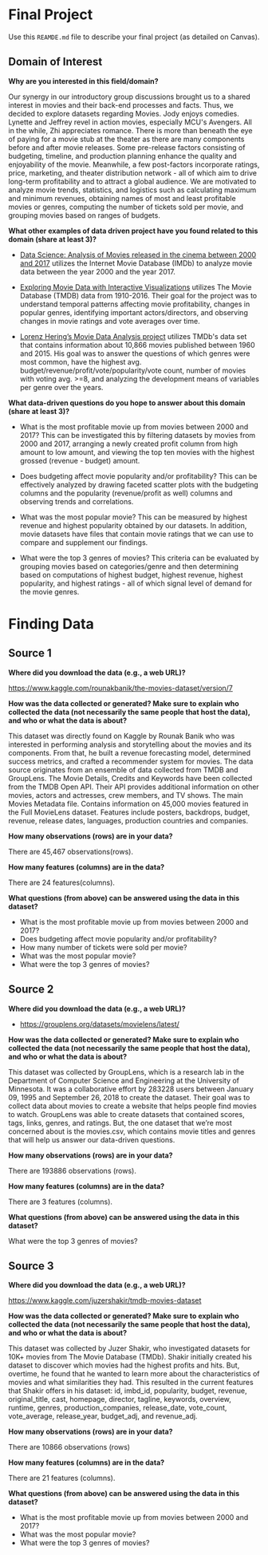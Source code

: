 # Final Project
Use this `REAMDE.md` file to describe your final project (as detailed on Canvas).

## Domain of Interest

**Why are you interested in this field/domain?**

Our synergy in our introductory group discussions brought us to a shared interest in movies and their back-end processes and facts. Thus, we decided to explore datasets regarding Movies. Jody enjoys comedies. Lynette and Jeffrey revel in action movies, especially MCU's Avengers. All in the while, Zhi appreciates romance. There is more than beneath the eye of paying for a movie stub at the theater as there are many components before and after movie releases. Some pre-release factors consisting of budgeting, timeline, and production planning enhance the quality and enjoyability of the movie. Meanwhile, a few post-factors incorporate ratings, price, marketing, and theater distribution network - all of which aim to drive long-term profitability and to attract a global audience. We are motivated to analyze movie trends, statistics, and logistics such as calculating maximum and minimum revenues, obtaining names of most and least profitable movies or genres, computing the number of tickets sold per movie, and grouping movies based on ranges of budgets.

**What other examples of data driven project have you found related to this domain (share at least 3)?**

- [Data Science: Analysis of Movies released in the cinema between 2000 and 2017](https://medium.com/datadriveninvestor/data-science-analysis-of-movies-released-in-the-cinema-between-2000-and-2017-b2d9e515d032) utilizes the Internet Movie Database (IMDb) to analyze movie data between the year 2000 and the year 2017.

- [Exploring Movie Data with Interactive Visualizations](https://medium.com/datadriveninvestor/data-science-analysis-of-movies-released-in-the-cinema-between-2000-and-2017-b2d9e515d032) utilizes The Movie Database (TMDB) data from 1910-2016. Their goal for the project was to understand temporal patterns affecting movie profitability, changes in popular genres, identifying important actors/directors, and observing changes in movie ratings and vote averages over time.

- [Lorenz Hering’s Movie Data Analysis project](https://www.kaggle.com/lorenzhering/movie-data-analysis) utilizes TMDb's data set that contains information about 10,866 movies published between 1960 and 2015. His goal was to answer the questions of which genres were most common, have the highest avg. budget/revenue/profit/vote/popularity/vote count, number of movies with voting avg. >=8, and analyzing the development means of variables per genre over the years.


**What data-driven questions do you hope to answer about this domain (share at least 3)?**

- What is the most profitable movie up from movies between 2000 and 2017?
This can be investigated this by filtering datasets by movies from 2000 and 2017, arranging a newly created profit column from high amount to low amount, and viewing the top ten movies with the highest grossed (revenue - budget) amount.  

- Does budgeting affect movie popularity and/or profitability?
This can be effectively analyzed by drawing faceted scatter plots with the budgeting columns and the popularity (revenue/profit as well) columns and observing trends and correlations.

- What was the most popular movie?
This can be measured by highest revenue and highest popularity obtained by our datasets. In addition, movie datasets have files that contain movie ratings that we can use to compare and supplement our findings.

- What were the top 3 genres of movies?
This criteria can be evaluated by grouping movies based on categories/genre and then determining based on computations of highest budget, highest revenue, highest popularity, and highest ratings - all of which signal level of demand for the movie genres.

# Finding Data

## Source 1

**Where did you download the data (e.g., a web URL)?**

https://www.kaggle.com/rounakbanik/the-movies-dataset/version/7

**How was the data collected or generated? Make sure to explain who collected the data (not necessarily the same people that host the data), and who or what the data is about?**

This dataset was directly found on Kaggle by Rounak Banik who was interested in performing analysis and storytelling about the movies and its components. From that, he built a revenue forecasting model, determined success metrics, and crafted a recommender system for movies. The data source originates from an ensemble of data collected from TMDB and GroupLens. The Movie Details, Credits and Keywords have been collected from the TMDB Open API. Their API provides additional information on other movies, actors and actresses, crew members, and TV shows. The main Movies Metadata file. Contains information on 45,000 movies featured in the Full MovieLens dataset. Features include posters, backdrops, budget, revenue, release dates, languages, production countries and companies.

**How many observations (rows) are in your data?**

There are 45,467 observations(rows).

**How many features (columns) are in the data?**

There are 24 features(columns).

**What questions (from above) can be answered using the data in this dataset?**

- What is the most profitable movie up from movies between 2000 and 2017?
- Does budgeting affect movie popularity and/or profitability?
- How many number of tickets were sold per movie?
- What was the most popular movie?
- What were the top 3 genres of movies?

## Source 2

**Where did you download the data (e.g., a web URL)?**

- https://grouplens.org/datasets/movielens/latest/

**How was the data collected or generated? Make sure to explain who collected the data (not necessarily the same people that host the data), and who or what the data is about?**

This dataset was collected by GroupLens, which is a research lab in the Department of Computer Science and Engineering at the University of Minnesota. It was a collaborative effort by 283228 users between January 09, 1995 and September 26, 2018 to create the dataset. Their goal was to collect data about movies to create a website that helps people find movies to watch. GroupLens was able to create datasets that contained scores, tags, links, genres, and ratings. But, the one dataset that we’re most concerned about is the movies.csv, which contains movie titles and genres that will help us answer our data-driven questions.

**How many observations (rows) are in your data?**

There are 193886 observations (rows).

**How many features (columns) are in the data?**

There are 3 features (columns).

**What questions (from above) can be answered using the data in this dataset?**

What were the top 3 genres of movies?

## Source 3

**Where did you download the data (e.g., a web URL)?**

https://www.kaggle.com/juzershakir/tmdb-movies-dataset

**How was the data collected or generated? Make sure to explain who collected the data (not necessarily the same people that host the data), and who or what the data is about?**

This dataset was collected by Juzer Shakir, who investigated datasets for 10K+ movies from The Movie Database (TMDb). Shakir initially created his dataset to discover which movies had the highest profits and hits. But, overtime, he found that he wanted to learn more about the characteristics of movies and what similarities they had. This resulted in the current features that Shakir offers in his dataset: id, imbd_id, popularity, budget, revenue, original_title, cast, homepage, director, tagline, keywords, overview, runtime, genres, production_companies, release_date, vote_count, vote_average, release_year, budget_adj, and revenue_adj.

**How many observations (rows) are in your data?**

There are 10866 observations (rows)

**How many features (columns) are in the data?**

There are 21 features (columns).

**What questions (from above) can be answered using the data in this dataset?**

- What is the most profitable movie up from movies between 2000 and 2017?
- What was the most popular movie?
- What were the top 3 genres of movies?
